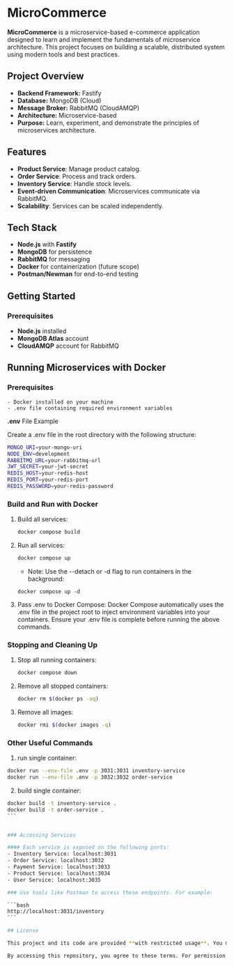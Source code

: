 # MicroCommerce

**MicroCommerce** is a microservice-based e-commerce application designed to learn and implement the fundamentals of microservice architecture. This project focuses on building a scalable, distributed system using modern tools and best practices.

## Project Overview

- **Backend Framework:** Fastify
- **Database:** MongoDB (Cloud)
- **Message Broker:** RabbitMQ (CloudAMQP)
- **Architecture:** Microservice-based
- **Purpose:** Learn, experiment, and demonstrate the principles of microservices architecture.

## Features

- **Product Service**: Manage product catalog.
- **Order Service**: Process and track orders.
- **Inventory Service**: Handle stock levels.
- **Event-driven Communication**: Microservices communicate via RabbitMQ.
- **Scalability**: Services can be scaled independently.

## Tech Stack

- **Node.js** with **Fastify**
- **MongoDB** for persistence
- **RabbitMQ** for messaging
- **Docker** for containerization (future scope)
- **Postman/Newman** for end-to-end testing

## Getting Started

### Prerequisites

- **Node.js** installed
- **MongoDB Atlas** account
- **CloudAMQP** account for RabbitMQ

## Running Microservices with Docker

### Prerequisites

    - Docker installed on your machine
    - .env file containing required environment variables

   **.env** File Example

Create a .env file in the root directory with the following structure:

   ```bash
   MONGO_URI=your-mongo-uri
   NODE_ENV=development
   RABBITMQ_URL=your-rabbitmq-url
   JWT_SECRET=your-jwt-secret
   REDIS_HOST=your-redis-host
   REDIS_PORT=your-redis-port
   REDIS_PASSWORD=your-redis-password

   ```
### Build and Run with Docker

1. Build all services: 
   ```bash
   docker compose build
   ```
2. Run all services:

   ```bash
   docker compose up
   ```
   - Note: Use the --detach or -d flag to run containers in the background:
   ```env
   docker compose up -d
   ```
3. Pass .env to Docker Compose:
   Docker Compose automatically uses the .env file in the project root to inject environment variables into your containers. Ensure your .env file is complete before running the above commands.

### Stopping and Cleaning Up

   1. Stop all running containers:

      ```bash
      docker compose down
      ```

   2. Remove all stopped containers:

      ```bash
      docker rm $(docker ps -aq)
      ```

   3. Remove all images:

      ```bash
      docker rmi $(docker images -q)

      ```

### Other Useful Commands
   1. run single container:
   ```bash
   docker run --env-file .env -p 3031:3031 inventory-service
   docker run --env-file .env -p 3032:3032 order-service

   ````
   2. build single container:
   ````bash
   docker build -t inventory-service .  
   docker build -t order-service .  
   ```


### Accessing Services

   #### Each service is exposed on the following ports:
   - Inventory Service: localhost:3031
   - Order Service: localhost:3032
   - Payment Service: localhost:3033
   - Product Service: localhost:3034
   - User Service: localhost:3035

### Use tools like Postman to access these endpoints. For example:

   ```bash
   http://localhost:3031/inventory
   ```

## License

This project and its code are provided **with restricted usage**. You may not use, modify, or distribute any part of the code or project without **explicit written permission** from the project owner, Damian Pągowski.

By accessing this repository, you agree to these terms. For permission requests, please contact dDOTpagowskiATgmailDOTcom.

